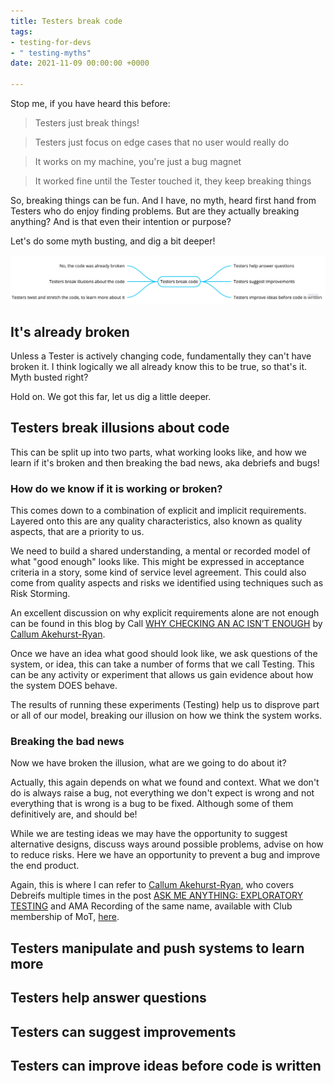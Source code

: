 ```yaml
---
title: Testers break code
tags:
- testing-for-devs
- " testing-myths"
date: 2021-11-09 00:00:00 +0000

---
```

Stop me, if you have heard this before:

> Testers just break things!

> Testers just focus on edge cases that no user would really do

> It works on my machine, you're just a bug magnet

> It worked fine until the Tester touched it, they keep breaking things

So, breaking things can be fun. And I have, no myth, heard first hand from Testers who do enjoy finding problems. But are they actually breaking anything? And is that even their intention or purpose?

Let's do some myth busting, and dig a bit deeper!

![](/uploads/testers-break-code.jpg)

## It's already broken

Unless a Tester is actively changing code, fundamentally they can't have broken it. I think logically we all already know this to be true, so that's it. Myth busted right?

Hold on. We got this far, let us dig a little deeper.

## Testers break illusions about code

This can be split up into two parts, what working looks like, and how we learn if it's broken and then breaking the bad news, aka debriefs and bugs!

### How do we know if it is working or broken?

This comes down to a combination of explicit and implicit requirements. Layered onto this are any quality characteristics, also known as quality aspects, that are a priority to us.

We need to build a shared understanding, a mental or recorded model of what "good enough" looks like. This might be expressed in acceptance criteria in a story, some kind of service level agreement. This could also come from quality aspects and risks we identified using techniques such as Risk Storming.

An excellent discussion on why explicit requirements alone are not enough can be found in this blog by Call [WHY CHECKING AN AC ISN’T ENOUGH](https://callumakehurstryansblog.wordpress.com/2021/08/25/why-checking-an-ac-isnt-enough/ "WHY CHECKING AN AC ISN’T ENOUGH") by [Callum Akehurst-Ryan](https://twitter.com/CAkehurstRyan "Callum Akehurst-Ryan").

Once we have an idea what good should look like, we ask questions of the system, or idea, this can take a number of forms that we call Testing. This can be any activity or experiment that allows us gain evidence about how the system DOES behave.

The results of running these experiments (Testing) help us to disprove part or all of our model, breaking our illusion on how we think the system works.

### Breaking the bad news

Now we have broken the illusion, what are we going to do about it?

Actually, this again depends on what we found and context. What we don't do is always raise a bug, not everything we don't expect is wrong and not everything that is wrong is a bug to be fixed. Although some of them definitively are, and should be!

While we are testing ideas we may have the opportunity to suggest alternative designs, discuss ways around possible problems, advise on how to reduce risks. Here we have an opportunity to prevent a bug and improve the end product.

Again, this is where I can refer to [Callum Akehurst-Ryan](https://twitter.com/CAkehurstRyan "Callum Akehurst-Ryan"), who covers Debreifs multiple times in the post [ASK ME ANYTHING: EXPLORATORY TESTING](https://callumakehurstryansblog.wordpress.com/2021/09/17/ask-me-anything-exploratory-testing/) and AMA Recording of the same name, available with Club membership of MoT, [here](https://www.ministryoftesting.com/dojo/lessons/testing-ask-me-anything-exploratory-testing-callum-akehurst-ryan).

## Testers manipulate and push systems to learn more

## Testers help answer questions

## Testers can suggest improvements

## Testers can improve ideas before code is written